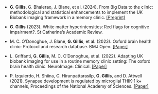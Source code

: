 - <strong>G. Gillis</strong>, G. Bhalerao, J. Blane, et al. (2024). From Big Data to the clinic: methodological and statistical enhancements to implement the UK Biobank imaging framework in a memory clinic. [[Preprint]](https://www.medrxiv.org/content/10.1101/2024.08.02.24311402v1)

- <strong>G. Gillis</strong> (2023). White matter hyperintensities: Red flags for cognitive impairment?. St Catherine’s Academic Review. 

- M. C. O’Donoghue, J. Blane, <strong>G. Gillis</strong>, et al. (2023). Oxford brain health clinic: Protocol and research database. BMJ Open. [[Paper]](https://bmjopen.bmj.com/content/13/8/e067808)

- L. Griffanti, <strong>G. Gillis</strong>, M. C. O’Donoghue, et al. (2022). Adapting UK biobank imaging for use in a routine memory clinic setting: The oxford brain health clinic. NeuroImage: Clinical. [[Paper]](https://www.sciencedirect.com/science/article/pii/S2213158222003382)

- P. Izquierdo, H. Shiina, C. Hirunpattarasilp, <strong>G. Gillis</strong>, and D. Attwell (2021). Synapse development is regulated by microglial THIK-1 k+ channels, Proceedings of the National Academy of Sciences. [[Paper]](https://www.pnas.org/doi/abs/10.1073/pnas.2106294118)